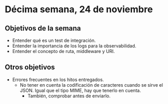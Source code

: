 # Décima semana, 24 de noviembre

## Objetivos de la semana

* Entender qué es un test de integración.
* Entender la importancia de los logs para la observabilidad.
* Entender el concepto de ruta, middleware y URI.

## Otros objetivos

- Errores frecuentes en los hitos entregados.
  - No tener en cuenta la codificación de caracteres cuando se sirve
    el JSON. Igual que el tipo MIME, hay que tenerlo en cuenta.
    - También, comprobar antes de enviarlo.
